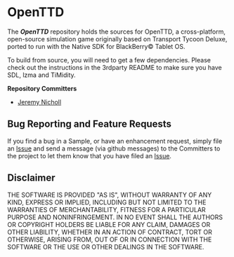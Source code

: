 # OpenTTD

The _**OpenTTD**_ repository holds the sources for OpenTTD, a cross-platform, open-source simulation game originally based on Transport Tycoon Deluxe, ported to run with the Native SDK for BlackBerry&copy; Tablet OS.

To build from source, you will need to get a few dependencies. Please check out the instructions in the 3rdparty README to make sure you have SDL, lzma and TiMidity.

**Repository Committers** 

* [Jeremy Nicholl](https://github.com/jnicholl)


## Bug Reporting and Feature Requests

If you find a bug in a Sample, or have an enhancement request, simply file an [Issue](https://github.com/blackberry/OpenTTD/issues) and send a message (via github messages) to the Committers to the project to let them know that you have filed an [Issue](https://github.com/blackberry/OpenTTD/issues).

## Disclaimer

THE SOFTWARE IS PROVIDED "AS IS", WITHOUT WARRANTY OF ANY KIND, EXPRESS OR IMPLIED, INCLUDING BUT NOT LIMITED TO THE WARRANTIES OF MERCHANTABILITY, FITNESS FOR A PARTICULAR PURPOSE AND NONINFRINGEMENT. IN NO EVENT SHALL THE AUTHORS OR COPYRIGHT HOLDERS BE LIABLE FOR ANY CLAIM, DAMAGES OR OTHER LIABILITY, WHETHER IN AN ACTION OF CONTRACT, TORT OR OTHERWISE, ARISING FROM, OUT OF OR IN CONNECTION WITH THE SOFTWARE OR THE USE OR OTHER DEALINGS IN THE SOFTWARE.

